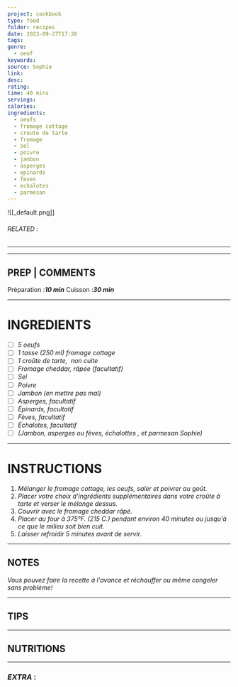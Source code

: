 ```yaml
---
project: cookbook
type: food
folder: recipes
date: 2023-09-27T17:28
tags: 
genre:
  - oeuf
keywords: 
source: Sophie
link: 
desc: 
rating: 
time: 40 mins
servings: 
calories: 
ingredients:
  - oeufs
  - fromage cottage
  - croute de tarte
  - fromage
  - sel
  - poivre
  - jambon
  - asperges
  - epinards
  - feves
  - echalotes
  - parmesan
---
```


![[_default.png]]
###### *RELATED* : 
---


---
## PREP | COMMENTS

Préparation :**_10 min_**
Cuisson :**_30 min_**

---
# INGREDIENTS

- [ ] _5 oeufs_
- [ ] _1 tasse (250 ml) fromage cottage_
- [ ] _1 croûte de tarte,  non cuite_
- [ ] _Fromage cheddar, râpée (facultatif)_
- [ ] _Sel_
- [ ] _Poivre_
- [ ] _Jambon (en mettre pas mal)_
- [ ] _Asperges, facultatif_
- [ ] _Épinards, facultatif_
- [ ] _Fèves, facultatif_
- [ ] _Échalotes, facultatif_
- [ ] _(Jambon, asperges ou fèves, échalottes , et parmesan Sophie)_

---
# INSTRUCTIONS

1. _Mélanger le fromage cottage, les oeufs, saler et poivrer au goût._
2. _Placer votre choix d'ingrédients supplémentaires dans votre croûte à tarte et verser le mélange dessus._
3. _Couvrir avec le fromage cheddar râpé._
4. _Placer au four à 375°F. (215 C.) pendant environ 40 minutes ou jusqu'à ce que le milieu soit bien cuit._
5. _Laisser refroidir 5 minutes avant de servir._

---
## NOTES

_Vous pouvez faire la recette à l'avance et réchauffer ou même congeler sans problème!_

---
## TIPS



---
## NUTRITIONS



---
### *EXTRA* :



